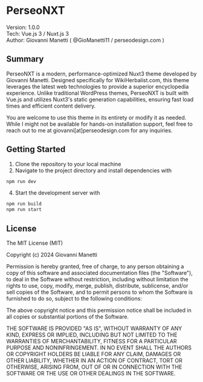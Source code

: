 PerseoNXT
=====================

Version: 1.0.0  
Tech: Vue.js 3 / Nuxt.js 3  
Author: Giovanni Manetti ( @GioManetti11 / perseodesign.com )


Summary
-------

PerseoNXT is a modern, performance-optimized Nuxt3 theme developed by Giovanni Manetti. Designed specifically for WikiHerbalist.com, this theme leverages the latest web technologies to provide a superior encyclopedia experience. Unlike traditional WordPress themes, PerseoNXT is built with Vue.js and utilizes Nuxt3's static generation capabilities, ensuring fast load times and efficient content delivery.

You are welcome to use this theme in its entirety or modify it as needed. While I might not be available for hands-on installation support, feel free to reach out to me at giovanni[at]perseodesign.com for any inquiries.

Getting Started
---------------

1. Clone the repository to your local machine
2. Navigate to the project directory and install dependencies with
   
```bash
npm run dev
```

4. Start the development server with
   
```bash
npm run build
npm run start
```

License
-------

The MIT License (MIT)

Copyright (c) 2024 Giovanni Manetti

Permission is hereby granted, free of charge, to any person obtaining a copy of this software and associated documentation files (the "Software"), to deal in the Software without restriction, including without limitation the rights to use, copy, modify, merge, publish, distribute, sublicense, and/or sell copies of the Software, and to permit persons to whom the Software is furnished to do so, subject to the following conditions:

The above copyright notice and this permission notice shall be included in all copies or substantial portions of the Software.

THE SOFTWARE IS PROVIDED "AS IS", WITHOUT WARRANTY OF ANY KIND, EXPRESS OR IMPLIED, INCLUDING BUT NOT LIMITED TO THE WARRANTIES OF MERCHANTABILITY, FITNESS FOR A PARTICULAR PURPOSE AND NONINFRINGEMENT. IN NO EVENT SHALL THE AUTHORS OR COPYRIGHT HOLDERS BE LIABLE FOR ANY CLAIM, DAMAGES OR OTHER LIABILITY, WHETHER IN AN ACTION OF CONTRACT, TORT OR OTHERWISE, ARISING FROM, OUT OF OR IN CONNECTION WITH THE SOFTWARE OR THE USE OR OTHER DEALINGS IN THE SOFTWARE.

